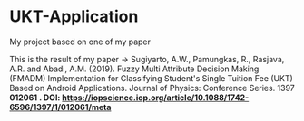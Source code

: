 # UKT-Application
My project based on one of my paper

This is the result of my paper -> 
Sugiyarto, A.W., Pamungkas, R., Rasjava, A.R. and Abadi, A.M. (2019). 
Fuzzy Multi Attribute Decision Making (FMADM) Implementation for Classifying Student's Single Tuition Fee (UKT) Based on Android Applications.
Journal of Physics: Conference Series. 1397 <b> 012061 <b>. DOI:
https://iopscience.iop.org/article/10.1088/1742-6596/1397/1/012061/meta
